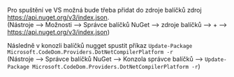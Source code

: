 Pro spuštění ve VS možná bude třeba přidat do zdroje balíčků zdroj https://api.nuget.org/v3/index.json.  \
(Nástroje --> Možnosti --> Správce balíčků NuGet --> zdroje balíčků --> + --> https://api.nuget.org/v3/index.json) 


Následně v konozli balíčků nugget spustit příkaz ```Update-Package Microsoft.CodeDom.Providers.DotNetCompilerPlatform -r```  \
(Nástroje --> Správce balíčků NuGet --> Konzola správce balíčků --> ```Update-Package Microsoft.CodeDom.Providers.DotNetCompilerPlatform -r```)
